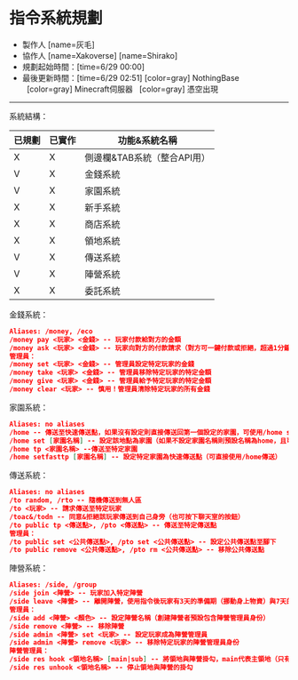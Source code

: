 # 指令系統規劃

- 製作人 [name=灰毛]
- 協作人 [name=Xakoverse] [name=Shirako]
- 規劃起始時間：[time=6/29 00:00]
- 最後更新時間：[time=6/29 02:51]
[color=gray] NothingBase &nbsp;&nbsp;[color=gray] Minecraft伺服器 &nbsp;&nbsp;[color=gray] 憑空出現

---
系統結構：

| 已規劃 | 已實作 | 功能&系統名稱               |
| ------ | ------ | --------------------------- |
| X      | X      | 側邊欄&TAB系統（整合API用） |
| V      | X      | 金錢系統                    |
| V      | X      | 家園系統                    |
| X      | X      | 新手系統                    |
| X      | X      | 商店系統                    |
| X      | X      | 領地系統                    |
| V      | X      | 傳送系統                    |
| V      | X      | 陣營系統                    |
| X      | X      | 委託系統                    |

金錢系統：

```json
Aliases: /money, /eco
/money pay <玩家> <金錢> -- 玩家付款給對方的金額
/money ask <玩家> <金錢> -- 玩家向對方的付款請求（對方可一鍵付款或拒絕，超過1分鐘的請款即視為拒絕）
管理員：
/money set <玩家> <金錢> -- 管理員設定特定玩家的金錢
/money take <玩家> <金錢> -- 管理員移除特定玩家的特定金額
/money give <玩家> <金錢> -- 管理員給予特定玩家的特定金額
/money clear <玩家> -- 慎用！管理員清除特定玩家的所有金錢
```

家園系統：

```json
Aliases: no aliases
/home -- 傳送至快速傳送點，如果沒有設定則直接傳送回第一個設定的家園，可使用/home setfasttp來設定
/home set [家園名稱] -- 設定該地點為家園（如果不設定家園名稱則預設名稱為home，且可被下一個/home set指令覆蓋）
/home tp <家園名稱> --傳送至特定家園
/home setfasttp [家園名稱] -- 設定特定家園為快速傳送點（可直接使用/home傳送）
```

傳送系統：

```json
Aliases: no aliases
/to random, /rto -- 隨機傳送到無人區
/to <玩家> -- 請求傳送至特定玩家
/toac&/todn -- 同意&拒絕該玩家傳送到自己身旁（也可按下聊天室的按鈕）
/to public tp <傳送點>, /pto <傳送點> -- 傳送至特定傳送點
管理員：
/to public set <公共傳送點>, /pto set <公共傳送點> -- 設定公共傳送點至腳下
/to public remove <公共傳送點>, /pto rm <公共傳送點> -- 移除公共傳送點
```

陣營系統：

```json
Aliases: /side, /group
/side join <陣營> -- 玩家加入特定陣營
/side leave <陣營> -- 離開陣營，使用指令後玩家有3天的準備期（挪動身上物資）與7天的保護期（保護遷移時從玩家發生的危險，不保證怪物不攻擊），10天後才能再次加入陣營
管理員：
/side add <陣營> <顏色> -- 設定陣營名稱（創建陣營者預設包含陣營管理員身份）
/side remove <陣營> -- 移除陣營
/side admin <陣營> set <玩家> -- 設定玩家成為陣營管理員
/side admin <陣營> remove <玩家> -- 移除特定玩家的陣營管理員身份
陣營管理員：
/side res hook <領地名稱> [main|sub] -- 將領地與陣營掛勾，main代表主領地（只有一個），sub代表副領地（可以有無限個，但需要確定實際數量），如果沒有寫main還是sub則預設main，若已經有一個main則設為sub並提醒已有一個main
/side res unhook <領地名稱> -- 停止領地與陣營的掛勾
```
